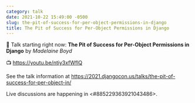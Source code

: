 ```yaml
---
category: talk
date: 2021-10-22 15:49:00 -0500
slug: the-pit-of-success-for-per-object-permissions-in-django
title: The Pit of Success for Per-Object Permissions in Django
---
```


:tada: Talk starting right now: **The Pit of Success for Per-Object Permissions in Django** by *Madelaine Boyd*

:tv: https://youtu.be/ntiy3xfWflQ

See the talk information at https://2021.djangocon.us/talks/the-pit-of-success-for-per-object-in/

Live discussions are happening in <#885229363921043486>.